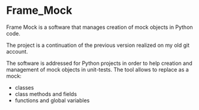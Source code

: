 # Frame_Mock
Frame Mock is a software that manages creation of mock objects in Python code.

The project is a continuation of the previous version realized on my old git account.

The software is addressed for Python projects in order to help creation and management of mock objects in unit-tests.
The tool allows to replace as a mock:
- classes
- class methods and fields
- functions and global variables
